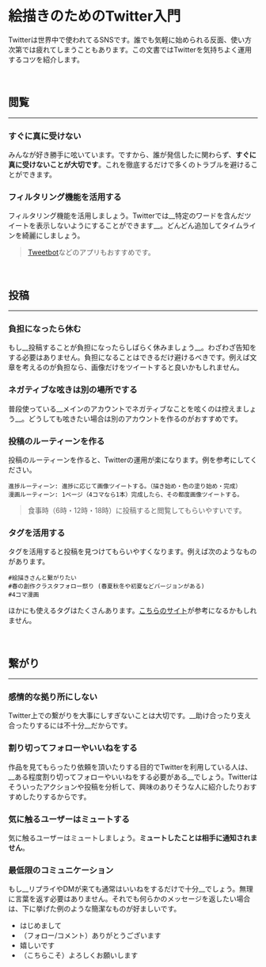 # 絵描きのためのTwitter入門

Twitterは世界中で使われてるSNSです。誰でも気軽に始められる反面、使い方次第では疲れてしまうこともあります。この文書ではTwitterを気持ちよく運用するコツを紹介します。

<br />

## 閲覧

---

### すぐに真に受けない

みんなが好き勝手に呟いています。ですから、誰が発信したに関わらず、__すぐに真に受けないことが大切です__。これを徹底するだけで多くのトラブルを避けることができます。

### フィルタリング機能を活用する

フィルタリング機能を活用しましょう。Twitterでは__特定のワードを含んだツイートを表示しないようにすることができます__。どんどん追加してタイムラインを綺麗にしましょう。

> [Tweetbot](https://apps.apple.com/jp/app/tweetbot-for-twitter/id1527500834)などのアプリもおすすめです。

<br />

## 投稿

---

### 負担になったら休む

もし__投稿することが負担になったらしばらく休みましょう__。わざわざ告知をする必要はありません。負担になることはできるだけ避けるべきです。例えば文章を考えるのが負担なら、画像だけをツイートすると良いかもしれません。

### ネガティブな呟きは別の場所でする

普段使っている__メインのアカウントでネガティブなことを呟くのは控えましょう__。どうしても呟きたい場合は別のアカウントを作るのがおすすめです。

### 投稿のルーティーンを作る

投稿のルーティーンを作ると、Twitterの運用が楽になります。例を参考にしてください。

```
進捗ルーティーン: 進捗に応じて画像ツイートする。（描き始め・色の塗り始め・完成）
漫画ルーティーン: 1ページ（4コマなら1本）完成したら、その都度画像ツイートする。
```

> 食事時（6時・12時・18時）に投稿すると閲覧してもらいやすいです。

### タグを活用する

タグを活用すると投稿を見つけてもらいやすくなります。例えば次のようなものがあります。

```
#絵描きさんと繋がりたい
#春の創作クラスタフォロー祭り (春夏秋冬や初夏などバージョンがある)
#4コマ漫画
```

ほかにも使えるタグはたくさんあります。[こちらのサイト](https://nina07.com/how-to-twitter-illustration-hashtag-a-blog/)が参考になるかもしれません。

<br />

## 繋がり

---

### 感情的な拠り所にしない

Twitter上での繋がりを大事にしすぎないことは大切です。__助け合ったり支え合ったりするには不十分__だからです。

### 割り切ってフォローやいいねをする

作品を見てもらったり依頼を頂いたりする目的でTwitterを利用している人は、__ある程度割り切ってフォローやいいねをする必要がある__でしょう。Twitterはそういったアクションや投稿を分析して、興味のありそうな人に紹介したりおすすめしたりするからです。

### 気に触るユーザーはミュートする

気に触るユーザーはミュートしましょう。__ミュートしたことは相手に通知されません__。

### 最低限のコミュニケーション

もし__リプライやDMが来ても通常はいいねをするだけで十分__でしょう。無理に言葉を返す必要はありません。それでも何らかのメッセージを返したい場合は、下に挙げた例のような簡潔なものが好ましいです。

- はじめまして
- （フォロー/コメント）ありがとうございます
- 嬉しいです
- （こちらこそ）よろしくお願いします

